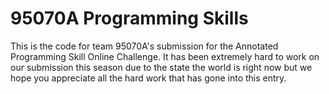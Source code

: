 # 95070A Programming Skills
This is the code for team 95070A's submission for the Annotated Programming Skill Online Challenge. It has been extremely hard to work on our submission this season due to the state the world is right now but we hope you appreciate all the hard work that has gone into this entry.
